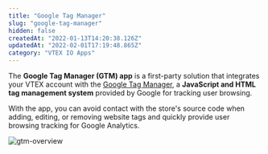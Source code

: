 ```yaml
---
title: "Google Tag Manager"
slug: "google-tag-manager"
hidden: false
createdAt: "2022-01-13T14:20:38.126Z"
updatedAt: "2022-02-01T17:19:48.865Z"
category: "VTEX IO Apps"
---
```


The **Google Tag Manager (GTM) app** is a first-party solution that integrates your VTEX account with the [Google Tag Manager](https://tagmanager.google.com), a **JavaScript and HTML tag management system** provided by Google for tracking user browsing.

With the app, you can avoid contact with the store's source code when adding, editing, or removing website tags and quickly provide user browsing tracking for Google Analytics.

![gtm-overview](https://cdn.jsdelivr.net/gh/vtexdocs/dev-portal-content@main/images/google-tag-manager-0.png)

<Flex>

<WhatsNextCard
title="Installing Google Tag Manager"
description="Step-by-step on how to install the Google Tag Manager app in your VTEX Admin."
linkTo="/docs/guides/vtex-io-documentation-installing-google-tag-manager"
linkTitle="See more"
/>

<WhatsNextCard
title="Configuring Google Analytics 4 Configuration tag in Google Tag Manager"
description="Learn how to track and analyze data from your store using Google Analytics 4."
linkTo="/docs/guides/vtex-io-documentation-configuring-ga-in-gtm"
linkTitle="See more"
/>

</Flex>
